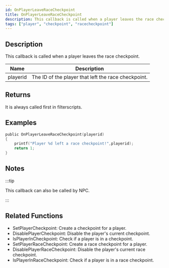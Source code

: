 ```yaml
---
id: OnPlayerLeaveRaceCheckpoint
title: OnPlayerLeaveRaceCheckpoint
description: This callback is called when a player leaves the race checkpoint.
tags: ["player", "checkpoint", "racecheckpoint"]
---
```


## Description

This callback is called when a player leaves the race checkpoint.

| Name     | Description                                         |
| -------- | --------------------------------------------------- |
| playerid | The ID of the player that left the race checkpoint. |

## Returns

It is always called first in filterscripts.

## Examples

```c
public OnPlayerLeaveRaceCheckpoint(playerid)
{
    printf("Player %d left a race checkpoint!",playerid);
    return 1;
}
```

## Notes

:::tip

This callback can also be called by NPC.

:::

## Related Functions

- SetPlayerCheckpoint: Create a checkpoint for a player.
- DisablePlayerCheckpoint: Disable the player's current checkpoint.
- IsPlayerInCheckpoint: Check if a player is in a checkpoint.
- SetPlayerRaceCheckpoint: Create a race checkpoint for a player.
- DisablePlayerRaceCheckpoint: Disable the player's current race checkpoint.
- IsPlayerInRaceCheckpoint: Check if a player is in a race checkpoint.
